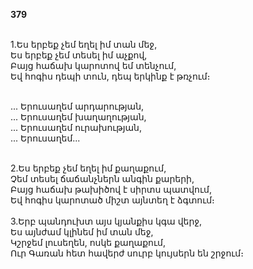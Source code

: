 **379**

\
1.Ես երբեք չեմ եղել իմ տան մեջ,\
Ես երբեք չեմ տեսել իմ աչքով,\
Բայց հաճախ կարոտով եմ տենչում,\
Եվ հոգիս դեպի տուն, դեպ երկինք է թռչում։

\
 ... Երուսաղեմ արդարության,\
 ... Երուսաղեմ խաղաղության,\
 ... Երուսաղեմ ուրախության,\
 ... Երուսաղեմ...

\
2.Ես երբեք չեմ եղել իմ քաղաքում,\
Չեմ տեսել ճաճանչներն անգին քարերի,\
Բայց հաճախ թախիծով է սիրտս պատվում,\
Եվ հոգիս կարոտած միշտ այնտեղ է ձգտում։\
\
3.Երբ պանդուխտ այս կյանքիս կգա վերջ,\
Ես այնժամ կլինեմ իմ տան մեջ,\
Կշրջեմ լուսեղեն, ոսկե քաղաքում,\
Ուր Գառան հետ հավերժ սուրբ կույսերն են շրջում։
